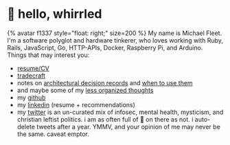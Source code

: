 # 👋 hello, whirrled

<div style="overflow: auto;">
	<div style="float: right;">
{% avatar f1337 style="float: right;" size=200 %}
My name is Michael Fleet. I'm a software polyglot and hardware tinkerer, who loves working with Ruby, Rails, JavaScript, Go, HTTP-APIs, Docker, Raspberry Pi, and Arduino.
</div>

Things that may interest you:
- [resume/CV](cv/)
- [tradecraft](tradecraft/README.md)
- notes on [architectural decision records](tradecraft/architectural-decision-records.md) and [when to use them](tradecraft/flowchart.md)
- and maybe some of my [less organized thoughts](scratchpad/README.md)
- my [github](https://github.com/f1337)
- my [linkedin](https://linkedin.com/in/f1337) (resume + recommendations)
- my [twitter](https://twitter.com/mrf1337) is an un-curated mix of infosec, mental health, mysticism, and christian leftist politics. i am as often full of 💩 on there as not. i auto-delete tweets after a year. YMMV, and your opinion of me may never be the same. caveat emptor.
<!--stackedit_data:
eyJoaXN0b3J5IjpbLTE4NTA4ODgyNTMsOTMwMjkxMzI3LC0xOD
IxMDYzMzMsNjA1ODQ2ODMxLC05MTU4Mzc2MjksLTI1NzAyNjcy
NCwtMTkxOTg2MDEzNiwyNDI2NTg4OTRdfQ==
-->